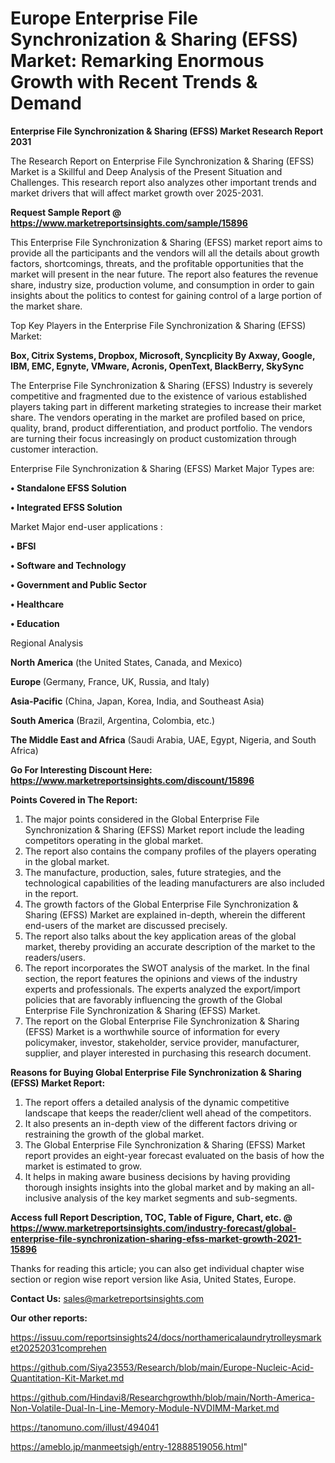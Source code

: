 # Europe Enterprise File Synchronization & Sharing (EFSS) Market: Remarking Enormous Growth with Recent Trends & Demand

<strong>Enterprise File Synchronization & Sharing (EFSS) Market Research Report 2031</strong>

The Research Report on Enterprise File Synchronization & Sharing (EFSS) Market is a Skillful and Deep Analysis of the Present Situation and Challenges. This research report also analyzes other important trends and market drivers that will affect market growth over 2025-2031.

<strong>Request Sample Report @ <a href=https://www.marketreportsinsights.com/sample/15896>https://www.marketreportsinsights.com/sample/15896</a></strong>

This Enterprise File Synchronization & Sharing (EFSS) market report aims to provide all the participants and the vendors will all the details about growth factors, shortcomings, threats, and the profitable opportunities that the market will present in the near future. The report also features the revenue share, industry size, production volume, and consumption in order to gain insights about the politics to contest for gaining control of a large portion of the market share.

Top Key Players in the Enterprise File Synchronization & Sharing (EFSS) Market:

<strong>Box, Citrix Systems, Dropbox, Microsoft, Syncplicity By Axway, Google, IBM, EMC, Egnyte, VMware, Acronis, OpenText, BlackBerry, SkySync</strong>

The Enterprise File Synchronization & Sharing (EFSS) Industry is severely competitive and fragmented due to the existence of various established players taking part in different marketing strategies to increase their market share. The vendors operating in the market are profiled based on price, quality, brand, product differentiation, and product portfolio. The vendors are turning their focus increasingly on product customization through customer interaction.

Enterprise File Synchronization & Sharing (EFSS) Market Major Types are:

<strong>• Standalone EFSS Solution

• Integrated EFSS Solution</strong>

Market Major end-user applications :

<strong>• BFSI

• Software and Technology

• Government and Public Sector

• Healthcare

• Education</strong>

Regional Analysis

</u><strong><b>North America</b></strong> (the United States, Canada, and Mexico)

<strong><b>Europe </b></strong>(Germany, France, UK, Russia, and Italy)

<strong><b>Asia-Pacific</b></strong> (China, Japan, Korea, India, and Southeast Asia)

<strong><b>South America</b></strong> (Brazil, Argentina, Colombia, etc.)

<strong><b>The Middle East and Africa</b></strong> (Saudi Arabia, UAE, Egypt, Nigeria, and South Africa)

<strong>Go For Interesting Discount Here: <a href=https://www.marketreportsinsights.com/discount/15896>https://www.marketreportsinsights.com/discount/15896</a></strong>

<strong>Points Covered in The Report:</strong>
<ol>
  <li>The major points considered in the Global Enterprise File Synchronization & Sharing (EFSS) Market report include the leading competitors operating in the global market.</li>
  <li>The report also contains the company profiles of the players operating in the global market.</li>
  <li>The manufacture, production, sales, future strategies, and the technological capabilities of the leading manufacturers are also included in the report.</li>
  <li>The growth factors of the Global Enterprise File Synchronization & Sharing (EFSS) Market are explained in-depth, wherein the different end-users of the market are discussed precisely.</li>
  <li>The report also talks about the key application areas of the global market, thereby providing an accurate description of the market to the readers/users.</li>
  <li>The report incorporates the SWOT analysis of the market. In the final section, the report features the opinions and views of the industry experts and professionals. The experts analyzed the export/import policies that are favorably influencing the growth of the Global Enterprise File Synchronization & Sharing (EFSS) Market.</li>
  <li>The report on the Global Enterprise File Synchronization & Sharing (EFSS) Market is a worthwhile source of information for every policymaker, investor, stakeholder, service provider, manufacturer, supplier, and player interested in purchasing this research document.</li>
</ol>
<strong>Reasons for Buying Global Enterprise File Synchronization & Sharing (EFSS) Market Report:</strong>

<ol>
  <li>The report offers a detailed analysis of the dynamic competitive landscape that keeps the reader/client well ahead of the competitors.</li>
  <li>It also presents an in-depth view of the different factors driving or restraining the growth of the global market.</li>
  <li>The Global Enterprise File Synchronization & Sharing (EFSS) Market report provides an eight-year forecast evaluated on the basis of how the market is estimated to grow.</li>
  <li>It helps in making aware business decisions by having providing thorough insights insights into the global market and by making an all-inclusive analysis of the key market segments and sub-segments.</li>
</ol>
<strong>Access full Report Description, TOC, Table of Figure, Chart, etc. @ <a href=https://www.marketreportsinsights.com/industry-forecast/global-enterprise-file-synchronization-sharing-efss-market-growth-2021-15896>https://www.marketreportsinsights.com/industry-forecast/global-enterprise-file-synchronization-sharing-efss-market-growth-2021-15896</a></strong>


Thanks for reading this article; you can also get individual chapter wise section or region wise report version like Asia, United States, Europe.

<strong>Contact Us:</strong>
sales@marketreportsinsights.com

<strong>Our other reports:</strong>

<a href=https://issuu.com/reportsinsights24/docs/northamericalaundrytrolleysmarket20252031comprehen>https://issuu.com/reportsinsights24/docs/northamericalaundrytrolleysmarket20252031comprehen</a>

<a href=https://github.com/Siya23553/Research/blob/main/Europe-Nucleic-Acid-Quantitation-Kit-Market.md>https://github.com/Siya23553/Research/blob/main/Europe-Nucleic-Acid-Quantitation-Kit-Market.md</a>

<a href=https://github.com/Hindavi8/Researchgrowthh/blob/main/North-America-Non-Volatile-Dual-In-Line-Memory-Module-NVDIMM-Market.md>https://github.com/Hindavi8/Researchgrowthh/blob/main/North-America-Non-Volatile-Dual-In-Line-Memory-Module-NVDIMM-Market.md</a>

<a href=https://tanomuno.com/illust/494041>https://tanomuno.com/illust/494041</a>

<a href=https://ameblo.jp/manmeetsigh/entry-12888519056.html>https://ameblo.jp/manmeetsigh/entry-12888519056.html</a>"
